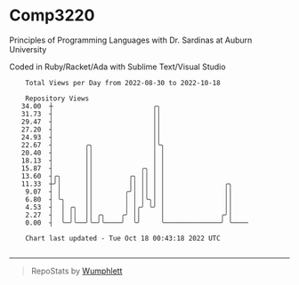 # Comp3220

Principles of Programming Languages with Dr. Sardinas at Auburn University

Coded in Ruby/Racket/Ada with Sublime Text/Visual Studio

```
    Total Views per Day from 2022-08-30 to 2022-10-18

    Repository Views
   34.00  ┼                         ╭╮
   31.73  ┤                         ││
   29.47  ┤                         ││
   27.20  ┤                         ││
   24.93  ┤                         ││
   22.67  ┤        ╭╮               │╰╮
   20.40  ┤        ││               │ │
   18.13  ┤        ││               │ │
   15.87  ┤        ││            ╭╮ │ │
   13.60  ┤╭╮      ││         ╭╮ ││ │ │
   11.33  ┼╯│      ││         ││ ││ │ │               ╭╮
    9.07  ┤ │      ││        ╭╯│ ││ │ │               ││
    6.80  ┤ ╰╮     ││        │ │ │╰╮│ │               ││
    4.53  ┤  │ ╭╮  ││        │ │╭╯ ╰╯ │               ││
    2.27  ┤  │ ││  ││ ╭╮    ╭╯ ││     │              ╭╯│
    0.00  ┤  ╰─╯╰──╯╰─╯╰────╯  ╰╯     ╰──────────────╯ ╰────

    Chart last updated - Tue Oct 18 00:43:18 2022 UTC
    
```

---

> RepoStats by [Wumphlett](https://github.com/Wumphlett)
